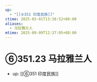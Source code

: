 ```yaml
---
up:
  - "[[⑥351 印度民族]]"
ctime: 2025-03-01T13:38:52+08:00
aliases:
  - 马拉雅兰人
mtime: 2025-09-09T12:37:05+08:00
---
```


# ⑥351.23 马拉雅兰人

- up: [[⑥351 印度民族]]
